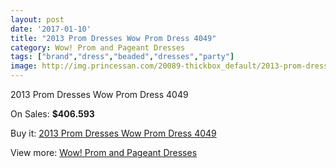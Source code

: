 ```yaml
---
layout: post
date: '2017-01-10'
title: "2013 Prom Dresses Wow Prom Dress 4049"
category: Wow! Prom and Pageant Dresses
tags: ["brand","dress","beaded","dresses","party"]
image: http://img.princessan.com/20089-thickbox_default/2013-prom-dresses-wow-prom-dress-4049.jpg
---
```

2013 Prom Dresses Wow Prom Dress 4049

On Sales: **$406.593**
<a href="https://www.princessan.com/en/wow-prom-and-pageant-dresses/8983-2013-prom-dresses-wow-prom-dress-4049.html"><amp-img layout="responsive" width="600" height="600" src="//img.princessan.com/20089-thickbox_default/2013-prom-dresses-wow-prom-dress-4049.jpg" alt="2013 Prom Dresses Wow Prom Dress 4049 0" /></a>

Buy it: [2013 Prom Dresses Wow Prom Dress 4049](https://www.princessan.com/en/wow-prom-and-pageant-dresses/8983-2013-prom-dresses-wow-prom-dress-4049.html "2013 Prom Dresses Wow Prom Dress 4049")

View more: [Wow! Prom and Pageant Dresses](https://www.princessan.com/en/74-wow-prom-and-pageant-dresses "Wow! Prom and Pageant Dresses")